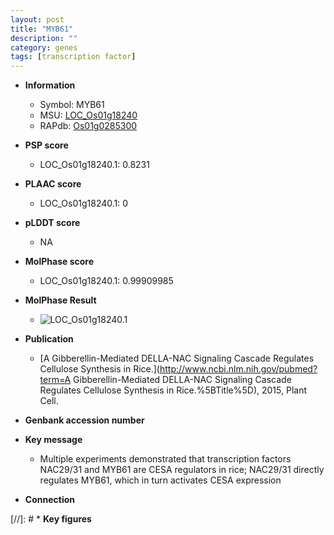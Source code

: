 ```yaml
---
layout: post
title: "MYB61"
description: ""
category: genes
tags: [transcription factor]
---
```


* **Information**  
    + Symbol: MYB61  
    + MSU: [LOC_Os01g18240](http://rice.plantbiology.msu.edu/cgi-bin/ORF_infopage.cgi?orf=LOC_Os01g18240)  
    + RAPdb: [Os01g0285300](http://rapdb.dna.affrc.go.jp/viewer/gbrowse_details/irgsp1?name=Os01g0285300)  

* **PSP score**  
    + LOC_Os01g18240.1: 0.8231 

* **PLAAC score**  
    + LOC_Os01g18240.1: 0 

* **pLDDT score**
    + NA


* **MolPhase score**
    + LOC_Os01g18240.1: 0.99909985

* **MolPhase Result**
    + ![LOC_Os01g18240.1](https://304243504.github.io/Pictures/LOC_Os01g/LOC_Os01g18240.1.png)

* **Publication**  
    + [A Gibberellin-Mediated DELLA-NAC Signaling Cascade Regulates Cellulose Synthesis in Rice.](http://www.ncbi.nlm.nih.gov/pubmed?term=A Gibberellin-Mediated DELLA-NAC Signaling Cascade Regulates Cellulose Synthesis in Rice.%5BTitle%5D), 2015, Plant Cell.

* **Genbank accession number**  

* **Key message**  
    + Multiple experiments demonstrated that transcription factors NAC29/31 and MYB61 are CESA regulators in rice; NAC29/31 directly regulates MYB61, which in turn activates CESA expression

* **Connection**  

[//]: # * **Key figures**  


